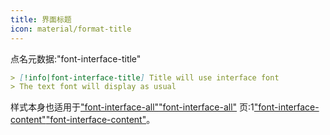 ```yaml
---
title: 界面标题
icon: material/format-title
---
```


点名元数据:"font-interface-title"

```md
> [!info|font-interface-title] Title will use interface font
> The text font will display as usual
```

样式本身也适用于["font-interface-all"](../combined-styling/page-25.md)["font-interface-all"](../combined-styling/page-25.md)
页:1["font-interface-content"](../content-styling/page-15.md)["font-interface-content"](../content-styling/page-15.md)。

